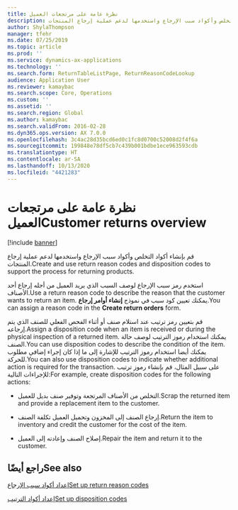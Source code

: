 ```yaml
---
title: نظرة عامة على مرتجعات العميل
description: قم بإنشاء أكواد التخلص وأكواد سبب الإرجاع واستخدمها لدعم عملية إرجاع المنتجات.
author: ShylaThompson
manager: tfehr
ms.date: 07/25/2019
ms.topic: article
ms.prod: ''
ms.service: dynamics-ax-applications
ms.technology: ''
ms.search.form: ReturnTableListPage, ReturnReasonCodeLookup
audience: Application User
ms.reviewer: kamaybac
ms.search.scope: Core, Operations
ms.custom: ''
ms.assetid: ''
ms.search.region: Global
ms.author: kamaybac
ms.search.validFrom: 2016-02-28
ms.dyn365.ops.version: AX 7.0.0
ms.openlocfilehash: 3c4ac28d35bcd6ed0c1fc8d0700c52008d2f4f6a
ms.sourcegitcommit: 199848e78df5cb7c439b001bdbe1ece963593cdb
ms.translationtype: HT
ms.contentlocale: ar-SA
ms.lasthandoff: 10/13/2020
ms.locfileid: "4421283"
---
```

# <a name="customer-returns-overview"></a><span data-ttu-id="2d499-103">نظرة عامة على مرتجعات العميل</span><span class="sxs-lookup"><span data-stu-id="2d499-103">Customer returns overview</span></span>

[!include [banner](../includes/banner.md)]


<span data-ttu-id="2d499-104">قم بإنشاء أكواد التخلص وأكواد سبب الإرجاع واستخدمها لدعم عملية إرجاع المنتجات.</span><span class="sxs-lookup"><span data-stu-id="2d499-104">Create and use return reason codes and disposition codes to support the process for returning products.</span></span>

<span data-ttu-id="2d499-105">استخدم رمز سبب الإرجاع لوصف السبب الذي يريد العميل من أجله إرجاع أحد الأصناف.</span><span class="sxs-lookup"><span data-stu-id="2d499-105">Use a return reason code to describe the reason that the customer wants to return an item.</span></span> <span data-ttu-id="2d499-106">يمكنك تعيين كود سبب في نموذج **إنشاء أوامر إرجاع**.</span><span class="sxs-lookup"><span data-stu-id="2d499-106">You can assign a reason code in the **Create return orders** form.</span></span>

<span data-ttu-id="2d499-107">قم بتعيين رمز ترتيب عند استلام صنف أو أثناء الفحص الفعلي للصنف الذي يتم إرجاعه.</span><span class="sxs-lookup"><span data-stu-id="2d499-107">Assign a disposition code when an item is received or during the physical inspection of a returned item.</span></span> <span data-ttu-id="2d499-108">يمكنك استخدام رموز الترتيب لوصف حالة الصنف.</span><span class="sxs-lookup"><span data-stu-id="2d499-108">You can use disposition codes to describe the condition of the item.</span></span> <span data-ttu-id="2d499-109">يمكنك أيضا استخدام رموز الترتيب للإشارة إلى ما إذا كان إجراء إضافي مطلوب للحركة.</span><span class="sxs-lookup"><span data-stu-id="2d499-109">You can also use disposition codes to indicate whether additional action is required for the transaction.</span></span> <span data-ttu-id="2d499-110">على سبيل المثال، قم بإنشاء رموز ترتيب للإجراءات التالية:</span><span class="sxs-lookup"><span data-stu-id="2d499-110">For example, create disposition codes for the following actions:</span></span>

  - <span data-ttu-id="2d499-111">التخلص من الأصناف المرتجعة وتوفير صنف بديل للعميل.</span><span class="sxs-lookup"><span data-stu-id="2d499-111">Scrap the returned item and provide a replacement item to the customer.</span></span>

  - <span data-ttu-id="2d499-112">إرجاع الصنف إلى المخزون وتحميل العميل تكلفة الصنف.</span><span class="sxs-lookup"><span data-stu-id="2d499-112">Return the item to inventory and credit the customer for the cost of the item.</span></span>

  - <span data-ttu-id="2d499-113">إصلاح الصنف وإعادته إلى العميل.</span><span class="sxs-lookup"><span data-stu-id="2d499-113">Repair the item and return it to the customer.</span></span>

## <a name="see-also"></a><span data-ttu-id="2d499-114">راجع أيضًا</span><span class="sxs-lookup"><span data-stu-id="2d499-114">See also</span></span>

[<span data-ttu-id="2d499-115">إعداد أكواد سبب الإرجاع</span><span class="sxs-lookup"><span data-stu-id="2d499-115">Set up return reason codes</span></span>](set-up-return-reason-code.md)

[<span data-ttu-id="2d499-116">إعداد أكواد الترتيب</span><span class="sxs-lookup"><span data-stu-id="2d499-116">Set up disposition codes</span></span>](set-up-disposition-codes.md)




  


